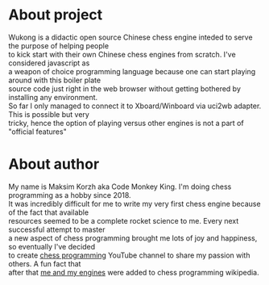 # About project
Wukong is a didactic open source Chinese chess engine inteded to serve the purpose of helping people<br>
to kick start with their own Chinese chess engines from scratch. I've considered javascript as<br>
a weapon of choice programming language because one can start playing around with this boiler plate<br>
source code just right in the web browser without getting bothered by installing any environment.<br>
So far I only managed to connect it to Xboard/Winboard via uci2wb adapter. This is possible but very<br>
tricky, hence the option of playing versus other engines is not a part of "official features"

# About author
My name is Maksim Korzh aka Code Monkey King. I'm doing chess programming as a hobby since 2018.<br>
It was incredibly difficult for me to write my very first chess engine because of the fact that available<br>
resources seemed to be a complete rocket science to me. Every next successful attempt to master<br>
a new aspect of chess programming brought me lots of joy and happiness, so eventually I've decided<br>
to create <a href="https://www.youtube.com/channel/UCB9-prLkPwgvlKKqDgXhsMQ/playlists">chess programming</a> YouTube channel to share my passion with others. A fun fact that<br>
after that <a href="https://www.chessprogramming.org/Maksim_Korzh">me and my engines</a> were added to chess programming wikipedia.

